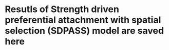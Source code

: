 # Resutls of Strength driven preferential attachment with spatial selection (SDPASS) model are saved here

